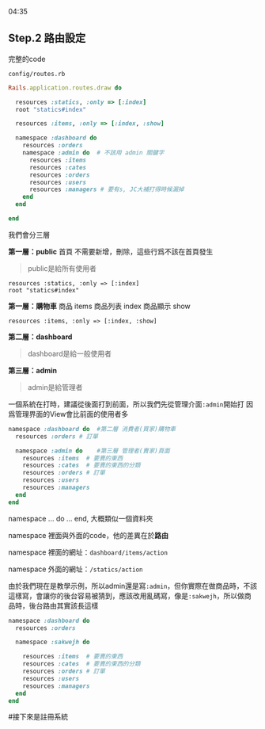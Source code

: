 04:35
## Step.2 路由設定

完整的code

`config/routes.rb`
```rb
Rails.application.routes.draw do

  resources :statics, :only => [:index]
  root "statics#index"

  resources :items, :only => [:index, :show]

  namespace :dashboard do
    resources :orders
    namespace :admin do  # 不該用 admin 關鍵字
      resources :items  
      resources :cates  
      resources :orders
      resources :users
      resources :managers # 要有s, JC大補打得時候漏掉
    end
  end

end

```
我們會分三層

**第一層：public**
首頁
不需要新增，刪除，這些行爲不該在首頁發生
>public是給所有使用者

```
resources :statics, :only => [:index]
root "statics#index"
```

**第一層：購物車**
商品 items
商品列表 index
商品顯示 show
```
resources :items, :only => [:index, :show]
```

**第二層：dashboard**

>dashboard是給一般使用者

**第三層：admin**

>admin是給管理者

一個系統在打時，建議從後面打到前面，所以我們先從管理介面`:admin`開始打
因爲管理界面的View會比前面的使用者多
```ruby
namespace :dashboard do  #第二層 消費者(買家)購物車
  resources :orders # 訂單

  namespace :admin do    #第三層 管理者(賣家)頁面
    resources :items  # 要賣的東西
    resources :cates  # 要賣的東西的分類
    resources :orders # 訂單
    resources :users  
    resources :managers
  end
end
```
namespace ... do ... end, 大概類似一個資料夾

namespace 裡面與外面的code，他的差異在於**路由**

namespace 裡面的網址：`dashboard/items/action`

namespace 外面的網址：`/statics/action`

由於我們現在是教學示例，所以admin還是寫`:admin`，但你實際在做商品時，不該這樣寫，會讓你的後台容易被猜到，應該改用亂碼寫，像是`:sakwejh`，所以做商品時，後台路由其實該長這樣
```ruby
namespace :dashboard do
  resources :orders

  namespace :sakwejh do  

    resources :items  # 要賣的東西
    resources :cates  # 要賣的東西的分類
    resources :orders # 訂單
    resources :users
    resources :managers
  end
end
```
#接下來是註冊系統
